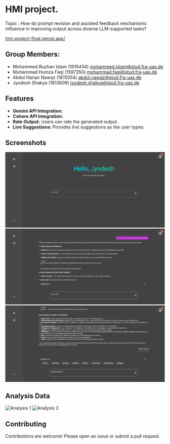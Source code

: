 # HMI project.

Topic : How do prompt revision and assisted feedback mechanisms influence in improving output across diverse LLM-supported tasks?

[hmi-project-final.vercel.app/
](https://hmi-project-final.vercel.app/)

## Group Members:
* Mohammed Ruzhan Islam   (1615434)		mohammed.islam@stud.fra-uas.de
* Muhammad Humza Faqi     (1597350)     mohammad.faqi@stud.fra-uas.de
* Abdul Hanan Nawaz	 	  (1615054)		abdul.nawaz@stud.fra-uas.de
* Jyodesh Shakya	 	  (1613609)		jyodesh.shakya@stud.fra-uas.de

## Features

*   **Gemini API Integration:** 
*   **Cohere API Integration:** 
*   **Rate Output:** Users can rate the generated output.
*   **Live Suggestions:** Provides live suggestions as the user types.

## Screenshots

![Screenshot 1](screenshots/ss1.png)
![Screenshot 2](screenshots/ss2.png)
![Screenshot 3](screenshots/ss3.png)

## Analysis Data

![Analysis 1](screenshots/analysis1.png)
![Analysis 2](screenshots/analysis2.png)


## Contributing

Contributions are welcome! Please open an issue or submit a pull request.
